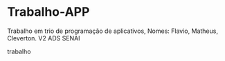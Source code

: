 # Trabalho-APP

Trabalho em trio de programação de aplicativos, Nomes: Flavio, Matheus, Cleverton. V2 ADS SENAI





trabalho 



